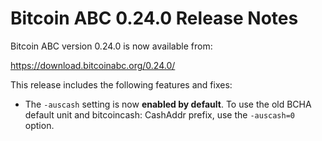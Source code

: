 # Bitcoin ABC 0.24.0 Release Notes

Bitcoin ABC version 0.24.0 is now available from:

  <https://download.bitcoinabc.org/0.24.0/>

This release includes the following features and fixes:
 - The `-auscash` setting is now **enabled by default**. To use the old BCHA
   default unit and bitcoincash: CashAddr prefix, use the `-auscash=0` option.
